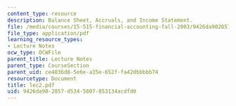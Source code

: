 ```yaml
---
content_type: resource
description: Balance Sheet, Accruals, and Income Statement.
file: /media/courses/15-515-financial-accounting-fall-2003/9426da902857d5345807853134acdfd0_lec2.pdf
file_type: application/pdf
learning_resource_types:
- Lecture Notes
ocw_type: OCWFile
parent_title: Lecture Notes
parent_type: CourseSection
parent_uid: ce4836d8-5e6e-a35e-652f-fa42dbbbbb74
resourcetype: Document
title: lec2.pdf
uid: 9426da90-2857-d534-5807-853134acdfd0
---
```

